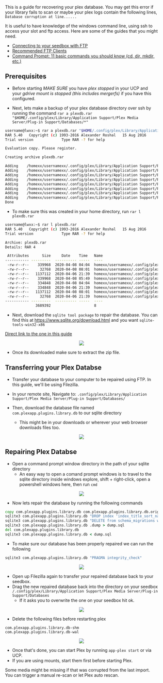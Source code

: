 This is a guide for recovering your plex database. You may get this error if your library fails to scan or maybe your plex logs contain the following lines, `Database corruption at line......`

It is useful to have knowledge of the windows command line, using ssh to access your slot and ftp access. Here are some of the guides that you might need.

* [Connecting to your seedbox with FTP](https://docs.usbx.me/books/file-transfer-protocol-%28ftp%29/page/connecting-to-your-seedbox-with-ftp)
* [Recommended FTP Clients](https://docs.usbx.me/books/file-transfer-protocol-%28ftp%29/page/recommended-ftp-clients)
* [Command Prompt: 11 basic commands you should know (cd, dir, mkdir, etc.)](https://www.digitalcitizen.life/command-prompt-how-use-basic-commands)

## Prerequisites

* Before starting *MAKE SURE* you have *plex stopped* in your UCP and your *gdrive mount is stopped (this includes mergerfs)* if you have this configured. 

* Next, lets make a backup of your plex database directory over ssh by running the command `rar a plexdb.rar "$HOME/.config/plex/Library/Application Support/Plex Media Server/Plug-in Support/Databases/*"`

```sh
username@lwxx:~$ rar a plexdb.rar "$HOME/.config/plex/Library/Application Support/Plex Media Server/Plug-in Support/Databases/*"
RAR 5.40   Copyright (c) 1993-2016 Alexander Roshal   15 Aug 2016
Trial version             Type RAR -? for help

Evaluation copy. Please register.

Creating archive plexdb.rar

Adding    /homexx/usernamexx/.config/plex/Library/Application Support/Plex Media Server/Plug-in Support/Databases/com.plexapp.plugins.library.db-2020-04-08  OK 
Adding    /homexx/usernamexx/.config/plex/Library/Application Support/Plex Media Server/Plug-in Support/Databases/com.plexapp.plugins.library.db-shm  OK 
Adding    /homexx/usernamexx/.config/plex/Library/Application Support/Plex Media Server/Plug-in Support/Databases/com.plexapp.plugins.library.blobs.db-wal  OK 
Adding    /homexx/usernamexx/.config/plex/Library/Application Support/Plex Media Server/Plug-in Support/Databases/com.plexapp.plugins.library.db  OK 
Adding    /homexx/usernamexx/.config/plex/Library/Application Support/Plex Media Server/Plug-in Support/Databases/com.plexapp.plugins.library.blobs.db-2020-04-08  OK 
Adding    /homexx/usernamexx/.config/plex/Library/Application Support/Plex Media Server/Plug-in Support/Databases/com.plexapp.plugins.library.blobs.db  OK 
Adding    /homexx/usernamexx/.config/plex/Library/Application Support/Plex Media Server/Plug-in Support/Databases/com.plexapp.plugins.library.db-wal  OK 
Adding    /homexx/usernamexx/.config/plex/Library/Application Support/Plex Media Server/Plug-in Support/Databases/com.plexapp.plugins.library.blobs.db-shm  OK 
Done
```

* To make sure this was created in your home directory, run `rar l plexdb.rar`

```sh
username@lwxx:~$ rar l plexdb.rar
RAR 5.40   Copyright (c) 1993-2016 Alexander Roshal   15 Aug 2016
Trial version             Type RAR -? for help

Archive: plexdb.rar
Details: RAR 4

 Attributes      Size     Date    Time   Name
----------- ---------  ---------- -----  ----
 -rw-r--r--    339968  2020-04-08 04:04  homexx/usernamexx/.config/plex/Library/Application Support/Plex Media Server/Plug-in Support/Databases/com.plexapp.plugins.library.db-2020-04-08
 -rw-r--r--     32768  2020-04-08 08:01  homexx/usernamexx/.config/plex/Library/Application Support/Plex Media Server/Plug-in Support/Databases/com.plexapp.plugins.library.db-shm
 -rw-r--r--   1137112  2020-04-06 21:39  homexx/usernamexx/.config/plex/Library/Application Support/Plex Media Server/Plug-in Support/Databases/com.plexapp.plugins.library.blobs.db-wal
 -rw-r--r--    339968  2020-04-08 05:49  homexx/usernamexx/.config/plex/Library/Application Support/Plex Media Server/Plug-in Support/Databases/com.plexapp.plugins.library.db
 -rw-r--r--    334848  2020-04-08 04:04  homexx/usernamexx/.config/plex/Library/Application Support/Plex Media Server/Plug-in Support/Databases/com.plexapp.plugins.library.blobs.db-2020-04-08
 -rw-r--r--    334848  2020-04-06 21:39  homexx/usernamexx/.config/plex/Library/Application Support/Plex Media Server/Plug-in Support/Databases/com.plexapp.plugins.library.blobs.db
 -rw-r--r--   1137112  2020-04-08 08:01  homexx/usernamexx/.config/plex/Library/Application Support/Plex Media Server/Plug-in Support/Databases/com.plexapp.plugins.library.db-wal
 -rw-r--r--     32768  2020-04-06 21:39  homexx/usernamexx/.config/plex/Library/Application Support/Plex Media Server/Plug-in Support/Databases/com.plexapp.plugins.library.blobs.db-shm
----------- ---------  ---------- -----  ----
              3689392                    8
```

* Next, download the `sqlite tool package` to repair the database. You can find this at https://www.sqlite.org/download.html and you want `sqlite-tools-win32-x86`

[Direct link to the one in this guide](https://www.sqlite.org/2020/sqlite-tools-win32-x86-3310100.zip)

<p align="center">
<img src="https://i.imgur.com/krJ1id8.png">
</p>

* Once its downloaded make sure to extract the zip file.

## Transferring your Plex Databse

* Transfer your database to your computer to be repaired using FTP. In this guide, we'll be using Filezilla.

* In your remote site, Navigate to: `.config/plex/Library/Application Support/Plex Media Server/Plug-in Support/Databases/`

* Then, download the database file named `com.plexapp.plugins.library.db` to our sqlite directory
  * This might be in your downloads or wherever your web browser downloads files too.

<p align="center">
<img src="https://i.imgur.com/1cvJEbj.png">
</p>

## Repairing Plex Databse

* Open a command prompt window directory in the path of your sqlite directory
  * An easy way to open a comand prompt windows is to travel to the sqlite directory inside windows explore, shift + right-click, open a powershell windows here, then run `cmd`

<p align="center">
<img src="https://i.imgur.com/sJcLuoX.png">
</p>

* Now lets repair the database by running the following commands

```bat
copy com.plexapp.plugins.library.db com.plexapp.plugins.library.db.original
sqlite3 com.plexapp.plugins.library.db "DROP index 'index_title_sort_naturalsort'"
sqlite3 com.plexapp.plugins.library.db "DELETE from schema_migrations where version='20180501000000'"
sqlite3 com.plexapp.plugins.library.db .dump > dump.sql
del com.plexapp.plugins.library.db
sqlite3 com.plexapp.plugins.library.db < dump.sql
```

* To make sure our database has been properly repaired we can run the following

```bat
sqlite3 com.plexapp.plugins.library.db "PRAGMA integrity_check"
```

<p align="center">
<img src="https://i.imgur.com/0ssdzyL.png">
</p>

* Open up Filezilla again to transfer your repaired database back to your seedbox.
* Drag the new repaired database back into the directory on your seedbox `/.config/plex/Library/Application Support/Plex Media Server/Plug-in Support/Databases`
  * If it asks you to overwrite the one on your seedbox hit ok.

<p align="center">
<img src="https://i.imgur.com/prKYLue.png">
</p>

* Delete the following files before restarting plex

```
com.plexapp.plugins.library.db-shm
com.plexapp.plugins.library.db-wal
```

<p align="center">
<img src="https://i.imgur.com/IVyxFBg.png">
</p>

* Once that's done, you can start Plex by running `app-plex start` or via UCP.
* If you are using mounts, start them first before starting Plex.

Some media might be missing if that was corrupted from the last import. You can trigger a manual re-scan or let Plex auto rescan.